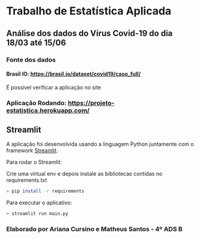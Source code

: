 # Trabalho de Estatística Aplicada
## Análise dos dados do Vírus Covid-19 do dia 18/03 até 15/06

### Fonte dos dados
#### Brasil IO: https://brasil.io/dataset/covid19/caso_full/

É possível verificar a aplicação no site
### Aplicação Rodando: https://projeto-estatistica.herokuapp.com/

## Streamlit
A aplicação foi desenvolvida usando a linguagem Python juntamente com o framework [Streamlit](https://www.streamlit.io/).

Para rodar o Streamlit:

Crie uma virtual env e depois instale as bibliotecas contidas no requirements.txt

```bash
> pip install -r requirements
```
Para executar o aplicativo:
```bash
> streamlit run main.py
```


### Elaborado por Ariana Cursino e Matheus Santos - 4º ADS B